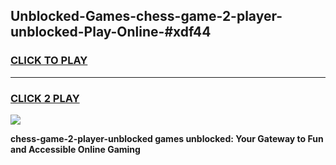 
## Unblocked-Games-chess-game-2-player-unblocked-Play-Online-#xdf44
<h3>
<a href="https://premium.freeplayer.one?title=chess-game-2-player-unblocked&ref=27F">CLICK TO PLAY</a></h3>
<hr>

<h3>
<a href="https://premium.freeplayer.one?title=chess-game-2-player-unblocked&ref=27F">CLICK 2 PLAY</a>
  
</h3>

<a href="https://premium.freeplayer.one?title=chess-game-2-player-unblocked&ref=27F"><img src="https://clearcache.store/games.png"></a>


**chess-game-2-player-unblocked games unblocked: Your Gateway to Fun and Accessible Online Gaming**
